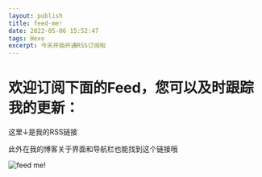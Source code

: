 ```yaml
---
layout: publish
title: feed-me!
date: 2022-05-06 15:52:47
tags: Hexo
excerpt: 今天开始开通RSS订阅啦
---
```

# 欢迎订阅下面的Feed，您可以及时跟踪我的更新：

这里↓是我的RSS链接<a class="nav-link" href="/atom.xml"><i class="iconfont icon-rss-fill"></i></a>

此外在我的博客关于界面和导航栏也能找到这个链接哦

![feed me!](https://s2.loli.net/2022/05/06/Ug6nte4wXzlIp9C.png)